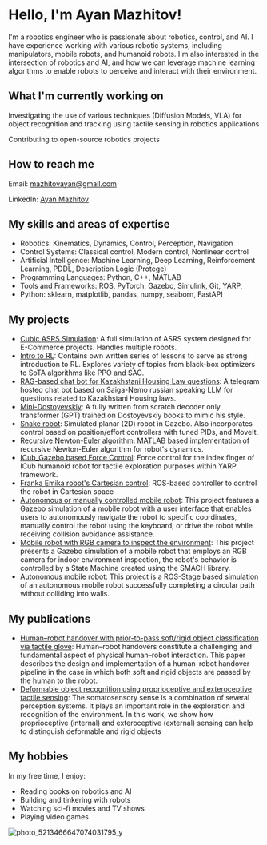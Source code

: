 # Hello, I'm Ayan Mazhitov!
I'm a robotics engineer who is passionate about robotics, control, and AI. I have experience working with various robotic systems, including manipulators, mobile robots, and humanoid robots. I'm also interested in the intersection of robotics and AI, and how we can leverage machine learning algorithms to enable robots to perceive and interact with their environment.

## What I'm currently working on
Investigating the use of various techniques (Diffusion Models, VLA) for object recognition and tracking using tactile sensing in robotics applications

Contributing to open-source robotics projects
## How to reach me
Email: mazhitovayan@gmail.com

LinkedIn: [Ayan Mazhitov](https://www.linkedin.com/in/ayan-mazhitov-136b0a153/)
## My skills and areas of expertise
- Robotics: Kinematics, Dynamics, Control, Perception, Navigation
- Control Systems: Classical control, Modern control, Nonlinear control
- Artificial Intelligence: Machine Learning, Deep Learning, Reinforcement Learning, PDDL, Description Logic (Protege)
- Programming Languages: Python, C++, MATLAB
- Tools and Frameworks: ROS, PyTorch, Gazebo, Simulink, Git, YARP, 
- Python: sklearn, matplotlib, pandas, numpy, seaborn, FastAPI

## My projects
- [Cubic ASRS Simulation](https://github.com/fenixkz/automated_warehouse): A full simulation of ASRS system designed for E-Commerce projects. Handles multiple robots. 
- [Intro to RL](https://github.com/fenixkz/rl_journey): Contains own written series of lessons to serve as strong introduction to RL. Explores variety of topics from black-box optimizers to SoTA algorithms like PPO and SAC.
- [RAG-based chat bot for Kazakhstani Housing Law questions](https://github.com/fenixkz/kz_lawbot): A telegram hosted chat bot based on Saiga-Nemo russian speaking LLM for questions related to Kazakhstani Housing laws.
- [Mini-Dostoyevskiy](https://github.com/fenixkz/mini_dostoyevskiy): A fully written from scratch decoder only transformer (GPT) trained on Dostoyevskiy books to mimic his style.
- [Snake robot](https://github.com/fenixkz/ros_snake_robot): Simulated planar (2D) robot in Gazebo. Also incorporates control based on position/effort controllers with tuned PIDs, and MoveIt.
- [Recursive Newton-Euler algorithm](https://github.com/fenixkz/recursive-newton-euler-dynamics): MATLAB based implementation of recursive Newton-Euler algorithm for robot's dynamics.
- [ICub_Gazebo based Force Control](https://github.com/fenixkz/icub_gazebo_sensitivity): Force control for the index finger of ICub humanoid robot for tactile exploration purposes within YARP framework. 
- [Franka Emika robot's Cartesian control](https://github.com/fenixkz/franka_cartesian_control): ROS-based controller to control the robot in Cartesian space
- [Autonomous or manually controlled mobile robot](https://github.com/fenixkz/final_assignment/tree/noetic): This project features a Gazebo simulation of a mobile robot with a user interface that enables users to autonomously navigate the robot to specific coordinates, manually control the robot using the keyboard, or drive the robot while receiving collision avoidance assistance.
- [Mobile robot with RGB camera to inspect the environment](https://github.com/fenixkz/exprob_second_assignment): This project presents a Gazebo simulation of a mobile robot that employs an RGB camera for indoor environment inspection, the robot's behavior is controlled by a State Machine created using the SMACH library.
- [Autonomous mobile robot](https://github.com/fenixkz/rt_assigment2): This project is a ROS-Stage based simulation of an autonomous mobile robot successfully completing a circular path without colliding into walls.

## My publications
- [Human–robot handover with prior-to-pass soft/rigid object classification via tactile glove](https://www.sciencedirect.com/science/article/pii/S0921889022002007): Human–robot handovers constitute a challenging and fundamental aspect of physical human–robot interaction. This paper describes the design and implementation of a human–robot handover pipeline in the case in which both soft and rigid objects are passed by the human to the robot.
- [Deformable object recognition using proprioceptive and exteroceptive tactile sensing](https://ieeexplore.ieee.org/abstract/document/8700392): The somatosensory sense is a combination of several perception systems. It plays an important role in the exploration and recognition of the environment. In this work, we show how proprioceptive (internal) and exteroceptive (external) sensing can help to distinguish deformable and rigid objects
## My hobbies
In my free time, I enjoy:

- Reading books on robotics and AI
- Building and tinkering with robots
- Watching sci-fi movies and TV shows
- Playing video games 

![photo_5213466647074031795_y](https://user-images.githubusercontent.com/35328429/224279690-f814614a-58c4-45cb-8390-9cbe8c83f6b4.jpg)

<!---
fenixkz/fenixkz is a ✨ special ✨ repository because its `README.md` (this file) appears on your GitHub profile.
You can click the Preview link to take a look at your changes.
--->
